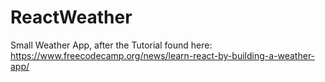 # ReactWeather

Small Weather App, after the Tutorial found here: https://www.freecodecamp.org/news/learn-react-by-building-a-weather-app/
